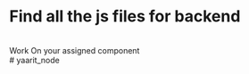 # Find all the js files for backend

<br>
Work On your assigned component
<br>
#   y a a r i t _ n o d e  
 